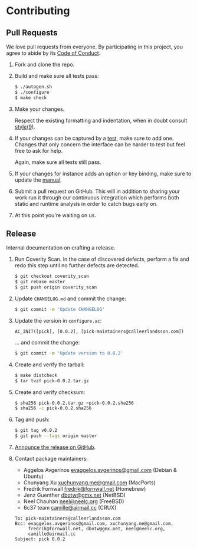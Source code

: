 # Contributing

## Pull Requests

We love pull requests from everyone.
By participating in this project,
you agree to abide by its [Code of Conduct][conduct].

1. Fork and clone the repo.

2. Build and make sure all tests pass:

   ```sh
   $ ./autogen.sh
   $ ./configure
   $ make check
   ```

3. Make your changes.

   Respect the existing formatting and indentation,
   when in doubt consult [style(9)][style].

4. If your changes can be captured by a [test],
   make sure to add one.
   Changes that only concern the interface can be harder to test but feel free
   to ask for help.

   Again,
   make sure all tests still pass.

5. If your changes for instance adds an option or key binding,
   make sure to update the [manual].

6. Submit a pull request on GitHub.
   This will in addition to sharing your work run it through our continuous
   integration which performs both static and runtime analysis in order to catch
   bugs early on.

7. At this point you're waiting on us.

## Release

Internal documentation on crafting a release.

1. Run Coverity Scan.
   In the case of discovered defects,
   perform a fix and redo this step until no further defects are detected.

   ```sh
   $ git checkout coverity_scan
   $ git rebase master
   $ git push origin coverity_scan
   ```

2. Update `CHANGELOG.md` and commit the change:

   ```sh
   $ git commit -m 'Update CHANGELOG'
   ```

3. Update the version in `configure.ac`:

   ```
   AC_INIT([pick], [0.0.2], [pick-maintainers@calleerlandsson.com])
   ```

   ... and commit the change:

   ```sh
   $ git commit -m 'Update version to 0.0.2'
   ```

4. Create and verify the tarball:

   ```sh
   $ make distcheck
   $ tar tvzf pick-0.0.2.tar.gz
   ```

5. Create and verify checksum:

   ```sh
   $ sha256 pick-0.0.2.tar.gz >pick-0.0.2.sha256
   $ sha256 -c pick-0.0.2.sha256
   ```

6. Tag and push:

   ```sh
   $ git tag v0.0.2
   $ git push --tags origin master
   ```

7. [Announce the release on GitHub][announce].

8. Contact package maintainers:

   * Aggelos Avgerinos <evaggelos.avgerinos@gmail.com> (Debian & Ubuntu)
   * Chunyang Xu <xuchunyang.me@gmail.com> (MacPorts)
   * Fredrik Fornwall <fredrik@fornwall.net> (Homebrew)
   * Jenz Guenther <dbotw@gmx.net> (NetBSD)
   * Neel Chauhan <neel@neelc.org> (FreeBSD)
   * 6c37 team <camille@airmail.cc> (CRUX)

   ```
   To: pick-maintainers@calleerlandsson.com
   Bcc: evaggelos.avgerinos@gmail.com, xuchunyang.me@gmail.com,
        fredrik@fornwall.net, dbotw@gmx.net, neel@neelc.org,
        camille@airmail.cc
   Subject: pick 0.0.2
   ```

[announce]: https://github.com/mptre/pick/releases/new
[conduct]: https://github.com/mptre/pick/blob/master/CODE_OF_CONDUCT.md
[manual]: https://github.com/mptre/pick/tree/master/pick.1
[style]: https://man.openbsd.org/style
[test]: https://github.com/mptre/pick/tree/master/tests#test-suite
